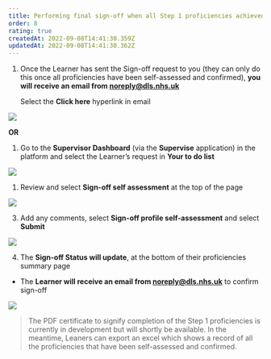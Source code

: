```yaml
---
title: Performing final sign-off when all Step 1 proficiencies achieved by Learner
order: 8
rating: true
createdAt: 2022-09-08T14:41:30.359Z
updatedAt: 2022-09-08T14:41:30.362Z
---
```

1. Once the Learner has sent the Sign-off request to you (they can only do this once all proficiencies have been self-assessed and confirmed), **you will receive an email from noreply@dls.nhs.uk** 

   Select the **Click here** hyperlink in email

![](/img/sign-off_1.png)

**OR**

1. Go to the **Supervisor Dashboard** (via the **Supervise** application) in the platform and select the Learner’s request in **Your to do list** 

![](/img/sign-off_2_n.png)

1. Review and select **Sign-off self assessment** at the top of the page

![](/img/sign-off_3_n.png)

3. Add any comments, select **Sign-off profile self-assessment** and select **Submit**

![](/img/sign-off_4_n.png)

4. The **Sign-off Status will update**, at the bottom of their proficiencies summary page

* The **Learner will receive an email from noreply@dls.nhs.uk** to confirm sign-off

![](/img/sign-off_6.png)

> The PDF certificate to signify completion of the Step 1 proficiencies is currently in development but will shortly be available. In the meantime, Leaners can export an excel which shows a record of all the proficiencies that have been self-assessed and confirmed.